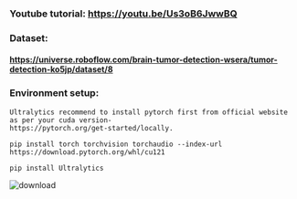 
###  Youtube tutorial:   https://youtu.be/Us3oB6JwwBQ

### Dataset: 
#### https://universe.roboflow.com/brain-tumor-detection-wsera/tumor-detection-ko5jp/dataset/8

### Environment setup:

    Ultralytics recommend to install pytorch first from official website as per your cuda version- 
    https://pytorch.org/get-started/locally.
  
    pip install torch torchvision torchaudio --index-url https://download.pytorch.org/whl/cu121

    pip install Ultralytics
  

  ![download](https://github.com/user-attachments/assets/455e9e46-b73f-4692-81f8-d54cf7581b69)

